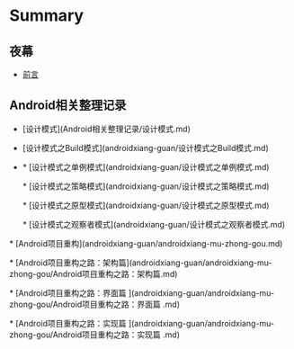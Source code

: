 # Summary

## 夜幕

* [前言](README.md)

## Android相关整理记录

* \[设计模式\]\(Android相关整理记录/设计模式.md\)
*  \[设计模式之Build模式\]\(androidxiang-guan/设计模式之Build模式.md\)
* 
  \* \[设计模式之单例模式\]\(androidxiang-guan/设计模式之单例模式.md\)

  \* \[设计模式之策略模式\]\(androidxiang-guan/设计模式之策略模式.md\)

  \* \[设计模式之原型模式\]\(androidxiang-guan/设计模式之原型模式.md\)

  \* \[设计模式之观察者模式\]\(androidxiang-guan/设计模式之观察者模式.md\)

\* \[Android项目重构\]\(androidxiang-guan/androidxiang-mu-zhong-gou.md\)

  \* \[Android项目重构之路：架构篇\]\(androidxiang-guan/androidxiang-mu-zhong-gou/Android项目重构之路：架构篇.md\)

  \* \[Android项目重构之路：界面篇 \]\(androidxiang-guan/androidxiang-mu-zhong-gou/Android项目重构之路：界面篇 .md\)

  \* \[Android项目重构之路：实现篇 \]\(androidxiang-guan/androidxiang-mu-zhong-gou/Android项目重构之路：实现篇 .md\)





